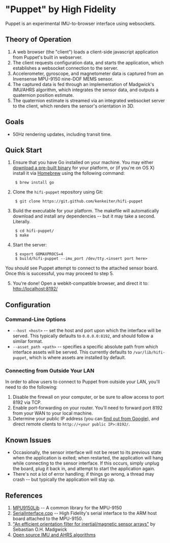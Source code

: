 # "Puppet" by High Fidelity

Puppet is an experimental IMU-to-browser interface using websockets.

## Theory of Operation

1. A web browser (the "client") loads a client-side javascript application from Puppet's built in webserver.
2. The client requests configuration data, and starts the application, which establishes a websocket connection to the server.
3. Accelerometer, gyroscope, and magnetometer data is captured from an Invensense MPU-9150 nine-DOF MEMS sensor. 
4. The captured data is fed through an implementation of Madgwick's IMU/AHRS algorithm, which integrates the sensor data, and outputs a quaternion position estimate. 
5. The quaternion estimate is streamed via an integrated websocket server to the client, which renders the sensor's orientation in 3D.

## Goals

* 50Hz rendering updates, including transit time.

## Quick Start

1. Ensure that you have Go installed on your machine. You may either [download a pre-built binary](https://code.google.com/p/go/downloads/list) for your platform, or (if you're on OS X) install it via [Homebrew](http://mxcl.github.io/homebrew/) using the following command:

        $ brew install go

2. Clone the `hifi-puppet` repository using Git:

        $ git clone https://git.github.com/kenkeiter/hifi-puppet

3. Build the executable for your platform. The makefile will automatically download and install any dependencies -- but it may take a second. Literally.

        $ cd hifi-puppet/
        $ make

4. Start the server:

        $ export GOMAXPROCS=4
        $ build/hifi-puppet --imu_port /dev/tty.<insert port here>

  You should see Puppet attempt to connect to the attached sensor board. Once this is successful, you may proceed to step 5.  

5. You're done! Open a webkit-compatible browser, and direct it to: [http://localhost:8192/](http://localhost:8192/)

## Configuration

### Command-Line Options

* `--host <host>` -- set the host and port upon which the interface will be served. This typically defaults to `0.0.0.0:8192`, and should follow a similar format.
* `--asset_path <path>` -- specifies a specific absolute path from which interface assets will be served. This currently defaults to `/var/lib/hifi-puppet`, which is where assets are installed by default.

### Connecting from Outside Your LAN

In order to allow users to connect to Puppet from outside your LAN, you'll need to do the following:

1. Disable the firewall on your computer, or be sure to allow access to port 8192 via TCP.
2. Enable port-forwarding on your router. You'll need to forward port 8192 from your WAN to your local machine.
3. Determine your public IP address (you can [find out from Google](https://www.google.com/search?q=whats+my+ip&oq=whats+my+ip)), and direct remote clients to `http://<your public IP>:8192/`.

## Known Issues

* Occasionally, the sensor interface will not be reset to its previous state when the application is exited; when restarted, the application will hang while connecting to the sensor interface. If this occurs, simply unplug the board, plug it back in, and attempt to start the application again.
* There's not a lot of error handling; if things go wrong, a thread may crash -- but typically the application will stay up.

## References

1. [MPU9150Lib](https://github.com/Pansenti/MPU9150Lib/blob/master/libraries/MPU9150Lib/MPU9150Lib.cpp) -- A common library for the MPU-9150
2. [SerialInterface.cpp](https://github.com/worklist/hifi/blob/master/interface/src/SerialInterface.cpp) -- High Fidelity's serial interface to the ARM host board attached to the MPU-9150.
3. ["An efficient orientation filter for inertial/magnetic sensor arrays"](http://www.x-io.co.uk/res/doc/madgwick_internal_report.pdf) by Sebastian O.H. Madgwick
4. [Open source IMU and AHRS algorithms](http://www.x-io.co.uk/open-source-imu-and-ahrs-algorithms/)